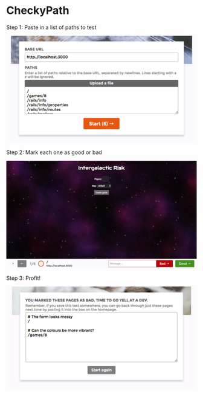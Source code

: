 # CheckyPath

Step 1: Paste in a list of paths to test

![Start page](https://raw.githubusercontent.com/binary-koan/checkypath/gh-pages/screenshots/1.png)

Step 2: Mark each one as good or bad

![During testing](https://raw.githubusercontent.com/binary-koan/checkypath/gh-pages/screenshots/2.png)

Step 3: Profit!

![Finished](https://raw.githubusercontent.com/binary-koan/checkypath/gh-pages/screenshots/3.png)
